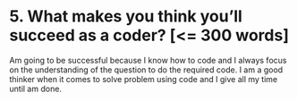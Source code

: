 # 5. What makes you think you’ll succeed as a coder? [<= 300 words]

Am going to be successful because I know how to code and I always focus on the understanding of the question to do the required code.  I am a good thinker when it comes to solve problem using code and I give all my time until am done. 